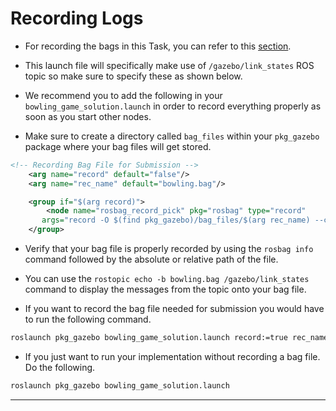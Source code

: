 # Recording Logs

- For recording the bags in this Task, you can refer to this [section](../task0/recording-logs.md).

- This launch file will specifically make use of `/gazebo/link_states` ROS topic so make sure to specify these as shown below.

- We recommend you to add the following in your `bowling_game_solution.launch` in order to record everything properly as soon as you start other nodes.

- Make sure to create a directory called `bag_files` within your `pkg_gazebo` package where your bag files will get stored.

```xml
<!-- Recording Bag File for Submission -->
    <arg name="record" default="false"/>
    <arg name="rec_name" default="bowling.bag"/>

    <group if="$(arg record)">
        <node name="rosbag_record_pick" pkg="rosbag" type="record"
       args="record -O $(find pkg_gazebo)/bag_files/$(arg rec_name) --chunksize=10 /gazebo/link_states" output="screen"/>
    </group>
 ```



- Verify that your bag file is properly recorded by using the `rosbag info` command followed by the absolute or relative path of the file.

- You can use the `rostopic echo -b bowling.bag /gazebo/link_states` command to display the messages from the topic onto your bag file.

- If you want to record the bag file needed for submission you would have to run the following command.

```bash
roslaunch pkg_gazebo bowling_game_solution.launch record:=true rec_name:=bowling.bag
```

- If you just want to run your implementation without recording a bag file. Do the following.

```bash
roslaunch pkg_gazebo bowling_game_solution.launch
```

---
